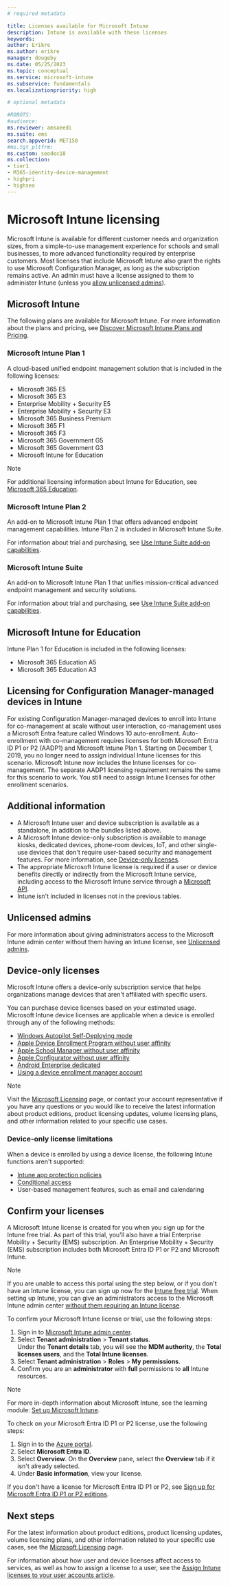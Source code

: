 ```yaml
---
# required metadata

title: Licenses available for Microsoft Intune
description: Intune is available with these licenses
keywords:
author: Erikre
ms.author: erikre
manager: dougeby
ms.date: 05/25/2023
ms.topic: conceptual
ms.service: microsoft-intune
ms.subservice: fundamentals
ms.localizationpriority: high

# optional metadata

#ROBOTS:
#audience:
ms.reviewer: amsaeedi
ms.suite: ems
search.appverid: MET150
#ms.tgt_pltfrm:
ms.custom: seodec18
ms.collection:
- tier1
- M365-identity-device-management
- highpri
- highseo
---
```


# Microsoft Intune licensing

Microsoft Intune is available for different customer needs and organization sizes, from a simple-to-use management experience for schools and small businesses, to more advanced functionality required by enterprise customers. Most licenses that include Microsoft Intune also grant the rights to use Microsoft Configuration Manager, as long as the subscription remains active. An admin must have a license assigned to them to administer Intune (unless you [allow unlicensed admins](unlicensed-admins.md)).

## Microsoft Intune

The following plans are available for Microsoft Intune. For more information about the plans and pricing, see [Discover Microsoft Intune Plans and Pricing](https://www.microsoft.com/security/business/microsoft-intune-pricing).

### Microsoft Intune Plan 1

A cloud-based unified endpoint management solution that is included in the following licenses:

- Microsoft 365 E5
- Microsoft 365 E3
- Enterprise Mobility + Security E5
- Enterprise Mobility + Security E3
- Microsoft 365 Business Premium
- Microsoft 365 F1
- Microsoft 365 F3
- Microsoft 365 Government G5
- Microsoft 365 Government G3
- Microsoft Intune for Education

> [!NOTE]
> For additional licensing information about Intune for Education, see [Microsoft 365 Education](/office365/servicedescriptions/office-365-platform-service-description/microsoft-365-education).

### Microsoft Intune Plan 2

An add-on to Microsoft Intune Plan 1 that offers advanced endpoint management capabilities. Intune Plan 2 is included in Microsoft Intune Suite.

For information about trial and purchasing, see [Use Intune Suite add-on capabilities](intune-add-ons.md).

### Microsoft Intune Suite

An add-on to Microsoft Intune Plan 1 that unifies mission-critical advanced endpoint management and security solutions.

For information about trial and purchasing, see [Use Intune Suite add-on capabilities](intune-add-ons.md).

## Microsoft Intune for Education

Intune Plan 1 for Education is included in the following licenses:

- Microsoft 365 Education A5
- Microsoft 365 Education A3

## Licensing for Configuration Manager-managed devices in Intune

For existing Configuration Manager-managed devices to enroll into Intune for co-management at scale without user interaction, co-management uses a Microsoft Entra feature called Windows 10 auto-enrollment. Auto-enrollment with co-management requires licenses for both Microsoft Entra ID P1 or P2 (AADP1) and Microsoft Intune Plan 1. Starting on December 1, 2019, you no longer need to assign individual Intune licenses for this scenario. Microsoft Intune now includes the Intune licenses for co-management. The separate AADP1 licensing requirement remains the same for this scenario to work. You still need to assign Intune licenses for other enrollment scenarios.

## Additional information

- A Microsoft Intune user and device subscription is available as a standalone, in addition to the bundles listed above.
- A Microsoft Intune device-only subscription is available to manage kiosks, dedicated devices, phone-room devices, IoT, and other single-use devices that don't require user-based security and management features. For more information, see [Device-only licenses](../fundamentals/licenses.md#device-only-licenses).
- The appropriate Microsoft Intune license is required if a user or device benefits directly or indirectly from the Microsoft Intune service, including access to the Microsoft Intune service through a [Microsoft API](/legal/microsoft-apis/terms-of-use).
- Intune isn't included in licenses not in the previous tables.

## Unlicensed admins

For more information about giving administrators access to the Microsoft Intune admin center without them having an Intune license, see [Unlicensed admins](unlicensed-admins.md).

## Device-only licenses

Microsoft Intune offers a device-only subscription service that helps organizations manage devices that aren't affiliated with specific users. 

You can purchase device licenses based on your estimated usage. Microsoft Intune device licenses are applicable when a device is enrolled through any of the following methods:

- [Windows Autopilot Self-Deploying mode](/windows/deployment/windows-autopilot/self-deploying)
- [Apple Device Enrollment Program without user affinity](../enrollment/device-enrollment-program-enroll-ios.md)
- [Apple School Manager without user affinity](../enrollment/apple-school-manager-set-up-ios.md)
- [Apple Configurator without user affinity](../enrollment/apple-configurator-enroll-ios.md)
- [Android Enterprise dedicated](../enrollment/android-kiosk-enroll.md)
- [Using a device enrollment manager account](../enrollment/device-enrollment-manager-enroll.md)

> [!NOTE]
> Visit the [Microsoft Licensing](https://www.microsoft.com/licensing/default) page, or contact your account representative if you have any questions or you would like to receive the latest information about product editions, product licensing updates, volume licensing plans, and other information related to your specific use cases.

### Device-only license limitations

When a device is enrolled by using a device license, the following Intune functions aren't supported:

- [Intune app protection policies](../apps/app-protection-policy.md)
- [Conditional access](../protect/conditional-access.md)
- User-based management features, such as email and calendaring

## Confirm your licenses

A Microsoft Intune license is created for you when you sign up for the Intune free trial. As part of this trial, you'll also have a trial Enterprise Mobility + Security (EMS) subscription. An Enterprise Mobility + Security (EMS) subscription includes both Microsoft Entra ID P1 or P2 and Microsoft Intune.

> [!NOTE]
> If you are unable to access this portal using the step below, or if you don't have an Intune license, you can sign up now for the [Intune free trial](./free-trial-sign-up.md). When setting up Intune, you can give an administrators access to the Microsoft Intune admin center [without them requiring an Intune license](./unlicensed-admins.md).

To confirm your Microsoft Intune license or trial, use the following steps:

1. Sign in to [Microsoft Intune admin center](https://go.microsoft.com/fwlink/?linkid=2109431).
2. Select **Tenant administration** > **Tenant status**.<br>
   Under the **Tenant details** tab, you will see the **MDM authority**, the **Total licenses users**, and the **Total Intune licenses**.
3. Select **Tenant administration** > **Roles** > **My permissions**.
4. Confirm you are an **administrator** with **full** permissions to **all** Intune resources.

> [!NOTE]
> For more in-depth information about Microsoft Intune, see the learning module: [Set up Microsoft Intune](/training/modules/set-up-microsoft-intune?azure-portal=true).

To check on your Microsoft Entra ID P1 or P2 license, use the following steps:

1. Sign in to the [Azure portal](https://portal.azure.com).
2. Select **Microsoft Entra ID**.
3. Select **Overview**. On the **Overview** pane, select the **Overview** tab if it isn't already selected.
4. Under **Basic information**, view your license.

If you don't have a license for Microsoft Entra ID P1 or P2, see [Sign up for Microsoft Entra ID P1 or P2 editions](/azure/active-directory/fundamentals/active-directory-get-started-premium).

## Next steps

For the latest information about product editions, product licensing updates, volume licensing plans, and other information related to your specific use cases, see the [Microsoft Licensing](https://www.microsoft.com/licensing/default) page.  

For information about how user and device licenses affect access to services, as well as how to assign a license to a user, see the [Assign Intune licenses to your user accounts article](licenses-assign.md).
